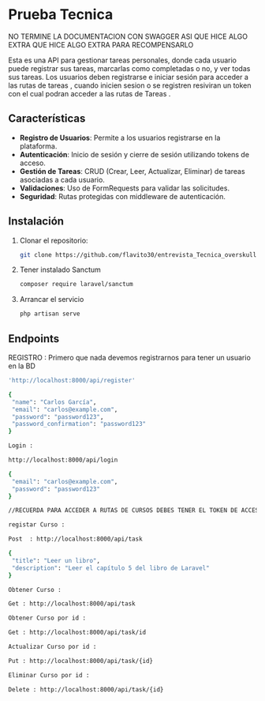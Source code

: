 # Prueba Tecnica

NO TERMINE LA DOCUMENTACION CON SWAGGER ASI QUE HICE ALGO EXTRA QUE HICE ALGO EXTRA PARA RECOMPENSARLO

Esta es una API para gestionar tareas personales, donde cada usuario puede registrar sus tareas, marcarlas como completadas o no, y ver todas sus tareas. Los usuarios deben registrarse e iniciar sesión para acceder a las rutas de tareas , cuando inicien sesion o se registren resiviran un token con el cual podran acceder a las rutas de Tareas .


## Características

- **Registro de Usuarios**: Permite a los usuarios registrarse en la plataforma.
- **Autenticación**: Inicio de sesión y cierre de sesión utilizando tokens de acceso.
- **Gestión de Tareas**: CRUD (Crear, Leer, Actualizar, Eliminar) de tareas asociadas a cada usuario.
- **Validaciones**: Uso de FormRequests para validar las solicitudes.
- **Seguridad**: Rutas protegidas con middleware de autenticación.


## Instalación

1. Clonar el repositorio:

   ```bash
   git clone https://github.com/flavito30/entrevista_Tecnica_overskull.git

2. Tener instalado Sanctum 
      ```bash
   composer require laravel/sanctum

3. Arrancar el servicio 
   ```bash
   php artisan serve


## Endpoints
 REGISTRO : 
 Primero que nada devemos registrarnos para tener un usuario en la BD
   ```bash
   'http://localhost:8000/api/register'
 
 {
    "name": "Carlos García",
    "email": "carlos@example.com",
    "password": "password123",
    "password_confirmation": "password123"
 }

Login : 

http://localhost:8000/api/login

{
    "email": "carlos@example.com",
    "password": "password123"
}

//RECUERDA PARA ACCEDER A RUTAS DE CURSOS DEBES TENER EL TOKEN DE ACCESO PROPORCIANDO AL MOMENTO DE LOGEARTE O REGISTRATE Y PEGARLO EN EL BEARER TOKEN

registar Curso : 

   Post  : http://localhost:8000/api/task

   {
    "title": "Leer un libro",
    "description": "Leer el capítulo 5 del libro de Laravel"
   }

Obtener Curso :

   Get : http://localhost:8000/api/task

Obtener Curso por id : 

   Get : http://localhost:8000/api/task/id

Actualizar Curso por id : 

   Put : http://localhost:8000/api/task/{id}

Eliminar Curso por id : 

   Delete : http://localhost:8000/api/task/{id}

